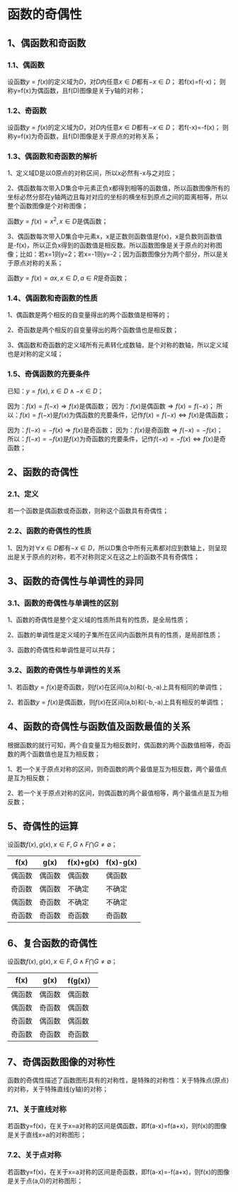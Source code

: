 # 函数的奇偶性
## 1、偶函数和奇函数
### 1.1、偶函数
设函数$y=f(x)$的定义域为$D$，对$D$内任意$x\in D$都有$-x\in D$；
若f(x)=f(-x)；
则称y=f(x)为偶函数，且f(D)图像是关于y轴的对称；

### 1.2、奇函数
设函数$y=f(x)$的定义域为$D$，对$D$内任意$x\in D$都有$-x\in D$；
若f(-x)=-f(x)；
则称y=f(x)为奇函数，且f(D)图像是关于原点的对称关系；

### 1.3、偶函数和奇函数的解析
1、定义域D是以0原点的对称区间，所以x必然有-x与之对应；

2、偶函数每次带入D集合中元素正负x都得到相等的函数值，所以函数图像所有的坐标必然分部在y轴两边且每对对应的坐标的横坐标到原点之间的距离相等，所以整个函数图像是个对称图像；

函数$y=f(x)=x^2,x\in D$是偶函数；

3、偶函数每次带入D集合中元素x，x是正数则函数值是f(x)，x是负数则函数值是-f(x)，所以正负x得到的函数值是相反数。所以函数图像是关于原点的对称图像；比如：若x=1则y=2；若x=-1则y=-2；因为函数图像分为两个部分，所以是关于原点对称的关系；

函数$y=f(x)=ax,x\in D,a\in R$是奇函数；

### 1.4、偶函数和奇函数的性质
1、偶函数是两个相反的自变量得出的两个函数值是相等的；

2、奇函数是两个相反的自变量得出的两个函数值也是相反数；

3、偶函数和奇函数的定义域所有元素转化成数轴，是个对称的数轴，所以定义域也是对称的定义域；

### 1.5、奇偶函数的充要条件
已知：$y=f(x),x\in D\land-x\in D$；

因为：$f(x)=f(-x)\Rightarrow f(x)$是偶函数；
因为：$f(x)$是偶函数$\Rightarrow f(x)=f(-x)$；
所以：$f(x)=f(-x)$是$f(x)$为偶函数的充要条件，记作$f(x)=f(-x)\Leftrightarrow f(x)$是偶函数；

因为：$f(-x)=-f(x)\Rightarrow f(x)$是奇函数；
因为：$f(x)$是奇函数$\Rightarrow f(-x)=-f(x)$；
所以：$f(-x)=-f(x)$是$f(x)$为奇函数的充要条件，记作$f(-x)=-f(x)\Leftrightarrow f(x)$是奇函数；

## 2、函数的奇偶性
### 2.1、定义
若一个函数是偶函数或奇函数，则称这个函数具有奇偶性；

### 2.2、函数的奇偶性的性质
1、因为对$\forall x\in D$都有$-x\in D$，所以D集合中所有元素都对应到数轴上，则呈现出是关于原点的对称，若不对称则定义在这之上的函数不具有奇偶性；

## 3、函数的奇偶性与单调性的异同
### 3.1、函数的奇偶性与单调性的区别
1、函数的奇偶性是整个定义域的性质所具有的性质，是全局性质；

2、函数的单调性是定义域的子集所在区间内函数所具有的性质，是局部性质；

3、函数的奇偶性和单调性是可以共存；

### 3.2、函数的奇偶性与单调性的关系
1、若函数$y=f(x)$是奇函数，则$f(x)$在区间(a,b)和(-b,-a)上具有相同的单调性；

2、若函数$y=f(x)$是偶函数，则$f(x)$在区间(a,b)和(-b,-a)上具有相反的单调性；

## 4、函数的奇偶性与函数值及函数最值的关系
根据函数的就行可知，两个自变量互为相反数时，偶函数的两个函数值相等，奇函数的两个函数值也是互为相反数；

1、若一个关于原点对称的区间，则奇函数的两个最值是互为相反数，两个最值点是互为相反数；

2、若一个关于原点对称的区间，则偶函数的两个最值相等，两个最值点是互为相反数；

## 5、奇偶性的运算
设函数$f(x),g(x),x\in F,G\land F\bigcap G\ne\emptyset$；

| f(x) | g(x) | f(x)+g(x) | f(x)-g(x) |
|---|---|---|---|
| 偶函数 | 偶函数 | 偶函数 | 偶函数 |
| 奇函数 | 偶函数 | 不确定 | 不确定 |
| 偶函数 | 奇函数 | 不确定 | 不确定 |
| 奇函数 | 奇函数 | 奇函数 | 奇函数 |

## 6、复合函数的奇偶性
设函数$f(x),g(x),x\in F,G\land F\bigcap G\ne\emptyset$；

| f(x) | g(x) | f(g(x)） |
|---|---|---|
| 偶函数 | 偶函数 | 偶函数 |
| 偶函数 | 奇函数 | 偶函数 |
| 奇函数 | 偶函数 | 偶函数 |
| 奇函数 | 奇函数 | 奇函数 |

## 7、奇偶函数图像的对称性
函数的奇偶性描述了函数图形具有的对称性，是特殊的对称性：关于特殊点(原点)的对称，关于特殊直线(y轴)的对称；

### 7.1、关于直线对称
若函数y=f(x)，在关于x=a对称的区间是偶函数，即f(a-x)=f(a+x)，则f(x)的图像是关于直线x=a的对称图形；

### 7.2、关于点对称
若函数y=f(x)，在关于x=a对称的区间是奇函数，即f(a-x)=-f(a+x)，则f(x)的图像是关于点(a,0)的对称图形；
